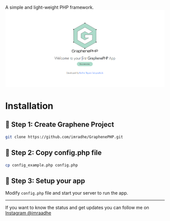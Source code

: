 A simple and light-weight PHP framework. 
![GraphenePHP Home Screen](/assets/img/ss.png "GraphenePHP Home Screen")
# Installation
## 📖 Step 1: Create Graphene Project

```bash
git clone https://github.com/imradhe/GraphenePHP.git
```


## 🎈 Step 2: Copy config.php file
```bash
cp config_example.php config.php
```

## 🚀 Step 3: Setup your app
Modify `config.php` file and start your server to run the app.

---

If you want to know the status and get updates you can follow me on [Instagram @imraadhe](https://instagram.com/imraadhe)


